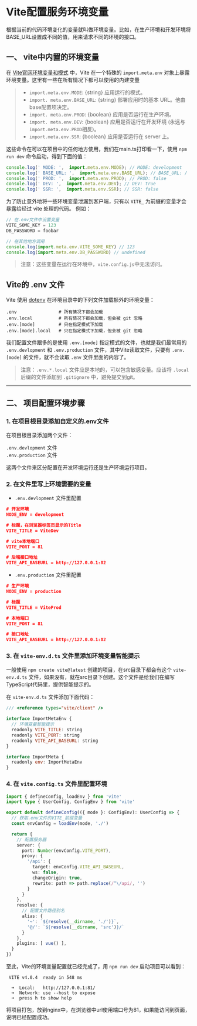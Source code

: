 # Vite配置服务环境变量

根据当前的代码环境变化的变量就叫做环境变量。比如，在生产环境和开发环境将BASE_URL设置成不同的值，用来请求不同的环境的接口。

## **一、 vite中内置的环境变量**

在 [Vite官网环境变量和模式](https://vitejs.cn/vite3-cn/guide/env-and-mode.html) 中，Vite 在一个特殊的 `import.meta.env` 对象上暴露环境变量。这里有一些在所有情况下都可以使用的内建变量

> - `import.meta.env.MODE`: {string} 应用运行的模式。
> - `import. meta.env.BASE_URL`: {string} 部署应用时的基本 URL。他由base配置项决定。
> - `import. meta.env.PROD`: {boolean} 应用是否运行在生产环境。
> - `import. meta.env.DEV`: {boolean} 应用是否运行在开发环境 (永远与 `import.meta.env.PROD`相反)。
> - `import.meta.env.SSR`: {boolean} 应用是否运行在 server 上。

这些命令在可以在项目中的任何地方使用，我们在main.ts打印看一下，使用 `npm run dev` 命令启动，得到下面的值：

```javascript
console.log(' MODE: ',  import.meta.env.MODE); // MODE: development
console.log(' BASE_URL: ',  import.meta.env.BASE_URL); // BASE_URL: /
console.log(' PROD: ',  import.meta.env.PROD); // PROD: false
console.log(' DEV: ',  import.meta.env.DEV); // DEV: true
console.log(' SSR: ',  import.meta.env.SSR); // SSR: false
```
为了防止意外地将一些环境变量泄漏到客户端，只有以 `VITE_` 为前缀的变量才会暴露给经过 vite 处理的代码。
例如：

```javascript
// 在.env文件中设置变量
VITE_SOME_KEY = 123
DB_PASSWORD = foobar

// 在其他地方调用
console.log(import.meta.env.VITE_SOME_KEY) // 123
console.log(import.meta.env.DB_PASSWORD) // undefined
```

> 注意：这些变量在运行在环境中，`vite.config.js`中无法访问。

## Vite的 .env 文件

Vite 使用 [dotenv](https://github.com/motdotla/dotenv) 在环境目录中的下列文件加载额外的环境变量：

```
.env                # 所有情况下都会加载
.env.local          # 所有情况下都会加载，但会被 git 忽略
.env.[mode]         # 只在指定模式下加载
.env.[mode].local   # 只在指定模式下加载，但会被 git 忽略
```

我们配置文件跟多的是使用 `.env.[mode]` 指定模式的文件，也就是我们最常用的 `.env.devlopment` 和 `.env.production` 文件，其中Vite读取文件，只要有 `.env.[mode]` 的文件，就不会读取 `.env` 文件里面的内容了。

>  注意：`.env.*.local` 文件应是本地的，可以包含敏感变量。应该将 `.local` 后缀的文件添加到 `.gitignore` 中，避免提交到git。

_________________

## **二、 项目配置环境步骤**

### **1.  在项目根目录添加自定义的.env文件**

在项目根目录添加两个文件：  

`.env.devlopment` 文件  
`.env.production` 文件  

这两个文件来区分配置在开发环境运行还是生产环境运行项目。

### **2.  在文件里写上环境需要的变量**

- `.env.devlopment` 文件里配置
```json
# 开发环境
NODE_ENV = development

# 标题，在浏览器标签页显示的Title
VITE_TITLE = ViteDev

# vite本地端口
VITE_PORT = 81

# 后端接口地址
VITE_API_BASEURL = http://127.0.0.1:82
```

- `.env.production` 文件里配置 

```json
# 生产环境
NODE_ENV = production

# 标题
VITE_TITLE = ViteProd

# 本地端口
VITE_PORT = 81

# 接口地址
VITE_API_BASEURL = http://127.0.0.1:82
```

### **3.  在 `vite-env.d.ts` 文件里添加环境变量智能提示**

一般使用 `npm create vite@latest` 创建的项目，在src目录下都会有这个 `vite-env.d.ts` 文件，如果没有，就在src目录下创建。这个文件是给我们在编写TypeScript代码里，提供智能提示的。  

在 `vite-env.d.ts` 文件添加下面代码：

```javascript
/// <reference types="vite/client" />

interface ImportMetaEnv {
  // 环境变量智能提示
  readonly VITE_TITLE: string
  readonly VITE_PORT: string
  readonly VITE_API_BASEURL: string
}

interface ImportMeta {
  readonly env: ImportMetaEnv
}
```

### **4.  在 `vite.config.ts` 文件里配置环境**

```typescript
import { defineConfig, loadEnv } from 'vite'
import type { UserConfig, ConfigEnv } from 'vite'

export default defineConfig(({ mode }: ConfigEnv): UserConfig => {
  // 获取.env文件的VITE_前缀变量
  const envConfig = loadEnv(mode, './')

  return {
    // 配置服务器
    server: {
      port: Number(envConfig.VITE_PORT),
      proxy: {
        '/api': {
          target: envConfig.VITE_API_BASEURL,
          ws: false,
          changeOrigin: true,
          rewrite: path => path.replace(/^\/api/, '')
        }
      }
    },
    resolve: {
      // 配置文件路径别名
      alias: {
        '~': `${resolve(__dirname, './')}`,
        '@/': `${resolve(__dirname, 'src')}/`
      }
    },
    plugins: [ vue() ],
  }
})
```

至此，Vite的环境变量配置就已经完成了，用 `npm run dev` 启动项目可以看到：

```
 VITE v4.0.4  ready in 548 ms

  ➜  Local:   http://127.0.0.1:81/
  ➜  Network: use --host to expose
  ➜  press h to show help
```

将项目打包，放到nginx中，在浏览器中url使用端口号为81，如果能访问到页面，说明已经配置成功。

